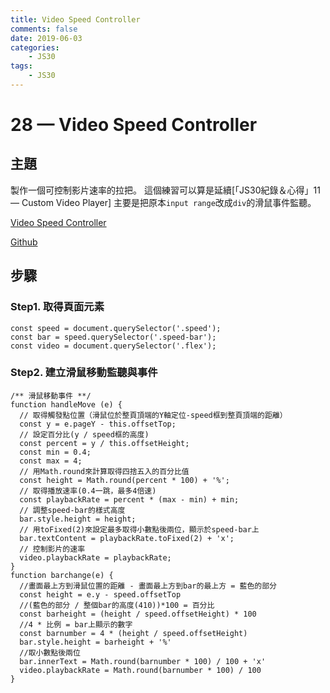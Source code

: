 ```yaml
---
title: Video Speed Controller
comments: false
date: 2019-06-03
categories:
    - JS30
tags:
    - JS30
---
```


# 28 — Video Speed Controller

## 主題

製作一個可控制影片速率的拉把。
這個練習可以算是延續[「JS30紀錄＆心得」11 — Custom Video Player]
主要是把原本`input range`改成`div`的滑鼠事件監聽。

[Video Speed Controller](https://des86532.github.io/javascript-30/28_Video-Speed-Controller/index.html)

[Github](https://github.com/des86532/javascript-30/tree/master/28_Video-Speed-Controller)

## 步驟

### Step1. 取得頁面元素
```
const speed = document.querySelector('.speed');
const bar = speed.querySelector('.speed-bar');
const video = document.querySelector('.flex');
```
### Step2. 建立滑鼠移動監聽與事件
```
/** 滑鼠移動事件 **/
function handleMove (e) {
  // 取得觸發點位置（滑鼠位於整頁頂端的Y軸定位-speed框到整頁頂端的距離）
  const y = e.pageY - this.offsetTop;
  // 設定百分比(y / speed框的高度)
  const percent = y / this.offsetHeight;
  const min = 0.4;
  const max = 4;
  // 用Math.round來計算取得四捨五入的百分比值
  const height = Math.round(percent * 100) + '%';
  // 取得播放速率(0.4一跳，最多4倍速)
  const playbackRate = percent * (max - min) + min;
  // 調整speed-bar的樣式高度
  bar.style.height = height;
  // 用toFixed(2)來設定最多取得小數點後兩位，顯示於speed-bar上
  bar.textContent = playbackRate.toFixed(2) + 'x';
  // 控制影片的速率
  video.playbackRate = playbackRate;
}
function barchange(e) {
  //畫面最上方到滑鼠位置的距離 - 畫面最上方到bar的最上方 = 藍色的部分
  const height = e.y - speed.offsetTop
  //(藍色的部分 / 整個bar的高度(410))*100 = 百分比
  const barheight = (height / speed.offsetHeight) * 100
  //4 * 比例 = bar上顯示的數字
  const barnumber = 4 * (height / speed.offsetHeight)
  bar.style.height = barheight + '%'
  //取小數點後兩位
  bar.innerText = Math.round(barnumber * 100) / 100 + 'x'
  video.playbackRate = Math.round(barnumber * 100) / 100
}
```